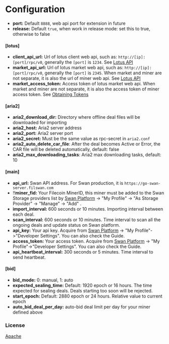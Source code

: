 # Configuration

* **port:** Default `8888`, web api port for extension in future
* **release:** Default `true`, when work in release mode: set this to true, otherwise to false

#### \[lotus]

* **client\_api\_url:** Url of lotus client web api, such as: `http://[ip]:[port]/rpc/v0`, generally the `[port]` is `1234`. See [Lotus API](https://docs.filecoin.io/reference/lotus-api/)
* **market\_api\_url:** Url of lotus market web api, such as: `http://[ip]:[port]/rpc/v0`, generally the `[port]` is `2345`. When market and miner are not separate, it is also the url of miner web api. See [Lotus API](https://docs.filecoin.io/reference/lotus-api/)
* **market\_access\_token:** Access token of lotus market web api. When market and miner are not separate, it is also the access token of miner access token. See [Obtaining Tokens](https://docs.filecoin.io/build/lotus/api-tokens/#obtaining-tokens)

#### \[aria2]

* **aria2\_download\_dir:** Directory where offline deal files will be downloaded for importing
* **aria2\_host:** Aria2 server address
* **aria2\_port:** Aria2 server port
* **aria2\_secret:** Must be the same value as rpc-secret in `aria2.conf`
* **aria2\_auto\_delete\_car\_file**: After the deal becomes Active or Error, the CAR file will be deleted automatically, default: false
* **aria2\_max\_downloading\_tasks**: Aria2 max downloading tasks, default: 10

#### \[main]

* **api\_url:** Swan API address. For Swan production, it is `https://go-swan-server.filswan.com`
* ‼️**miner\_fid:** Your Filecoin MinerID, this miner must be added to the Swan Storage providers list by [Swan Platform](https://console.filswan.com/#/dashboard) -> "My Profile" -> "As Storage Provider" -> "Manage" -> "Add" .
* **import\_interval:** 600 seconds or 10 minutes. Importing interval between each deal.
* **scan\_interval:** 600 seconds or 10 minutes. Time interval to scan all the ongoing deals and update status on Swan platform.
* **api\_key:** Your api key. Acquire from [Swan Platform](https://console.filswan.com/#/dashboard) -> "My Profile"->"Developer Settings". You can also check the Guide.
* **access\_token:** Your access token. Acquire from [Swan Platform](https://console.filswan.com/#/dashboard) -> "My Profile"->"Developer Settings". You can also check the Guide.
* **api\_heartbeat\_interval:** 300 seconds or 5 minutes. Time interval to send heartbeat.

#### \[bid]

* **bid\_mode:** 0: manual, 1: auto
* **expected\_sealing\_time:** Default: 1920 epoch or 16 hours. The time expected for sealing deals. Deals starting too soon will be rejected.
* **start\_epoch:** Default: 2880 epoch or 24 hours. Relative value to current epoch
* **auto\_bid\_deal\_per\_day:** auto-bid deal limit per day for your miner defined above

### License

[Apache](https://github.com/filswan/go-swan-provider/blob/main/LICENSE)
